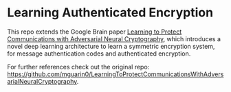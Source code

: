 # Learning Authenticated Encryption

This repo extends the Google Brain paper [Learning to Protect Communications with Adversarial Neural Cryptography](https://arxiv.org/pdf/1610.06918.pdf), which introduces a novel deep learning architecture to learn a symmetric encryption system, for message authentication codes and authenticated encryption.

For further references check out the original repo: https://github.com/mguarin0/LearningToProtectCommunicationsWithAdversarialNeuralCryptography.

